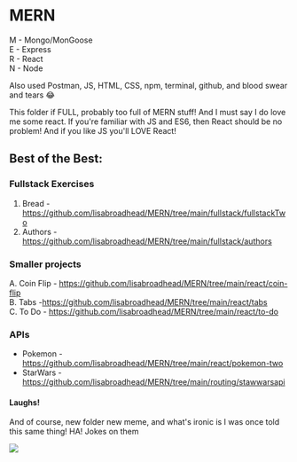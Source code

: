 # MERN

M - Mongo/MonGoose </br>
E - Express </br>
R - React </br>
N - Node </br>

Also used Postman, JS, HTML, CSS, npm, terminal, github, and blood swear and tears 😂

This folder if FULL, probably too full of MERN stuff! And I must say I do love me some react. If you're familiar with JS and ES6, then React should be no problem! And if you like JS you'll LOVE React!

## Best of the Best:
### Fullstack Exercises
1. Bread - https://github.com/lisabroadhead/MERN/tree/main/fullstack/fullstackTwo
2. Authors - https://github.com/lisabroadhead/MERN/tree/main/fullstack/authors

### Smaller projects
A. Coin Flip - https://github.com/lisabroadhead/MERN/tree/main/react/coin-flip<br/>
B. Tabs -https://github.com/lisabroadhead/MERN/tree/main/react/tabs<br/>
C. To Do - https://github.com/lisabroadhead/MERN/tree/main/react/to-do<br/>

### APIs
- Pokemon - https://github.com/lisabroadhead/MERN/tree/main/react/pokemon-two
- StarWars - https://github.com/lisabroadhead/MERN/tree/main/routing/stawwarsapi

#### Laughs!
And of course, new folder new meme, and what's ironic is I was once told this same thing! HA! Jokes on them</br>

![](https://github.com/lisabroadhead/MERN/blob/main/images.jpeg) 


